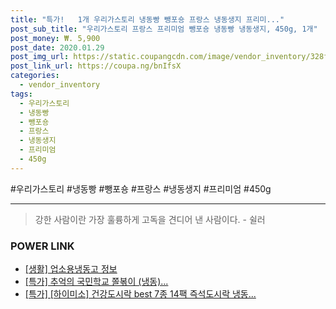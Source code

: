 ```yaml
--- 
title: "특가!   1개 우리가스토리 냉동빵 뺑포숑 프랑스 냉동생지 프리미..." 
post_sub_title: "우리가스토리 프랑스 프리미엄 뺑포숑 냉동빵 냉동생지, 450g, 1개" 
post_money: ₩. 5,900 
post_date: 2020.01.29 
post_img_url: https://static.coupangcdn.com/image/vendor_inventory/328f/e53bcaa270c4edec9c2bb5041522bf5424ee8613b9f7a0c891a66d78b279.jpg 
post_link_url: https://coupa.ng/bnIfsX 
categories: 
  - vendor_inventory 
tags: 
  - 우리가스토리 
  - 냉동빵 
  - 뺑포숑 
  - 프랑스 
  - 냉동생지 
  - 프리미엄 
  - 450g 
--- 
```

  #우리가스토리 #냉동빵 #뺑포숑 #프랑스 #냉동생지 #프리미엄 #450g 
<hr> 

> 강한 사람이란 가장 훌륭하게 고독을 견디어 낸 사람이다. - 쉴러 


### POWER LINK

* <a href="https://blog.naver.com/fasyy4321/221763598175" target="_blank"> [생활] 업소용냉동고 정보 </a>
* <a href="https://blog.naver.com/an0733/221786903072" target="_blank">[특가] 추억의 국민학교 쫄볶이 (냉동)...</a>
* <a href="https://blog.naver.com/an0733/221787776627" target="_blank">[특가] [하이미소] 건강도시락 best 7종 14팩 즉석도시락 냉동...</a>
